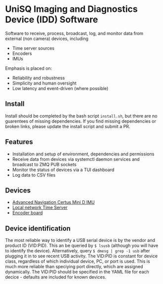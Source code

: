 # UniSQ Imaging and Diagnostics Device (IDD) Software

Software to receive, process, broadcast, log, and monitor data from external (non camera) devices, including
- Time server sources
- Encoders
- IMUs

Emphasis is placed on:
- Reliability and robustness
- Simplicity and human oversight
- Low latency and event-driven (where possible)

## Install
Install should be completed by the bash script `install.sh`, but there are no guarentees of missing dependencies.
If you find missing dependencies or broken links, please update the install script and submit a PR.

## Features
- Installation and setup of environment, dependencies and permissions
- Receive data from devices via systemctl daemon services and broadcast to ZMQ PUB sockets
- Monitor the status of devices via a TUI dashboard
- Log data to CSV files

## Devices
- [Advanced Navigation Certus Mini D IMU](docs/certus.md)
- [Local network Time Server](docs/ntp.md)
- [Encoder board](docs/encoder.md)


## Device identification
The most reliable way to identify a USB serial device is by the vendor and product ID (VID:PID).
This an be queried by `$ lsusb` (although you will have to identify the device).
Alternatively, query `$ dmesg | grep -1 usb` after plugging it in to see recent USB activity.
The VID:PID is constant for device class, regardless of which individual device, PC, or port is used.
This is much more reliable than speciying port directly, which are assigned dynamically.
The VID:PID should be specified in the YAML file for each decice - defaults are included for known devices.
